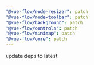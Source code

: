 ```yaml
---
"@vue-flow/node-resizer": patch
"@vue-flow/node-toolbar": patch
"@vue-flow/background": patch
"@vue-flow/controls": patch
"@vue-flow/minimap": patch
"@vue-flow/core": patch
---
```


update deps to latest

